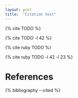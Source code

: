 ```yaml
---
layout: post
title:  "Citation test"
---
```


{% cite TODO %}

{% cite TODO -l 42 %}

{% cite ruby TODO %}

{% cite ruby TODO -l 42 -l 23 %}


# References

{% bibliography --cited %}
